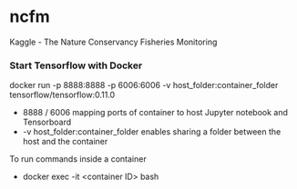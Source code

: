# ncfm
Kaggle - The Nature Conservancy Fisheries Monitoring


### Start Tensorflow with Docker
docker run -p 8888:8888 -p 6006:6006 -v host_folder:container_folder tensorflow/tensorflow:0.11.0
- 8888 / 6006 mapping ports of container to host Jupyter notebook and Tensorboard
- -v host_folder:container_folder enables sharing a folder between the host and the container

To run commands inside a container
- docker exec -it \<container ID> bash
